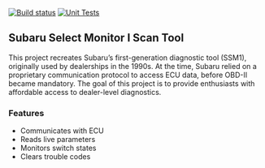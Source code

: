 [![Build status](https://github.com/91tleg/solid-couscous/actions/workflows/build.yml/badge.svg)](https://github.com/91tleg/solid-couscous/actions/workflows/build.yml)
[![Unit Tests](https://github.com/91tleg/solid-couscous/actions/workflows/test.yml/badge.svg)](https://github.com/91tleg/solid-couscous/actions/workflows/test.yml)

## Subaru Select Monitor I Scan Tool
This project recreates Subaru’s first-generation diagnostic tool (SSM1), originally used by dealerships in the 1990s. 
At the time, Subaru relied on a proprietary communication protocol to access ECU data, before OBD-II became mandatory.
The goal of this project is to provide enthusiasts with affordable access to dealer-level diagnostics.

### Features
- Communicates with ECU
- Reads live parameters
- Monitors switch states
- Clears trouble codes